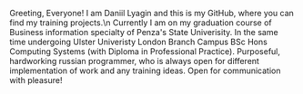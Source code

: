 Greeting, Everyone! 
I am Daniil Lyagin and this is my GitHub, where you can find my training projects.\n
Currently I am on my graduation course of Business information specialty of Penza's State Univerisity. In the same time undergoing Ulster Univeristy London Branch Campus
BSc Hons Computing Systems (with Diploma in Professional Practice). 
Purposeful, hardworking russian programmer, who is always open for different implementation of work and any training ideas.
Open for communication with pleasure! 
